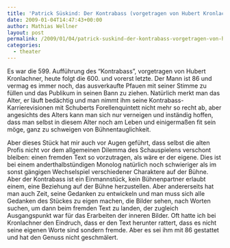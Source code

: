 ```yaml
---
title: 'Patrick Süskind: Der Kontrabass (vorgetragen von Hubert Kronlachner)'
date: 2009-01-04T14:47:43+00:00
author: Mathias Wellner
layout: post
permalink: /2009/01/04/patrick-suskind-der-kontrabass-vorgetragen-von-hubert-kronlachner/
categories:
  - theater
---
```

Es war die 599. Aufführung des &#8220;Kontrabass&#8221;, vorgetragen von Hubert Kronlachner, heute folgt die 600. und vorerst letzte. Der Mann ist 86 und vermag es immer noch, das ausverkaufte Pfauen mit seiner Stimme zu füllen und das Publikum in seinen Bann zu ziehen. Natürlich merkt man das Alter, er läuft bedächtig und man nimmt ihm seine Kontrabass-Karrierevisionen mit Schuberts Forellenquintett nicht mehr so recht ab, aber angesichts des Alters kann man sich nur verneigen und inständig hoffen, dass man selbst in diesem Alter noch am Leben und einigermaßen fit sein möge, ganz zu schweigen von Bühnentauglichkeit.

Aber dieses Stück hat mir auch vor Augen geführt, dass selbst die alten Profis nicht vor dem allgemeinen Dilemma des Schauspielens verschont bleiben: einen fremden Text so vorzutragen, als wäre er der eigene. Dies ist bei einem anderthalbstündigen Monolog natürlich noch schwieriger als im sonst gängigen Wechselspiel verschiedener Charaktere auf der Bühne. Aber der Kontrabass ist ein Einmannstück, kein Bühnenpartner erlaubt einem, eine Beziehung auf der Bühne herzustellen. Aber andererseits hat man auch Zeit, seine Gedanken zu entwickeln und man muss sich alle Gedanken des Stückes zu eigen machen, die Bilder sehen, nach Worten suchen, um dann beim fremden Text zu landen, der zugleich Ausgangspunkt war für das Erarbeiten der inneren Bilder. Oft hatte ich bei Kronlachner den Eindruch, dass er den Text herunter rattert, dass es nicht seine eigenen Worte sind sondern fremde. Aber es sei ihm mit 86 gestattet und hat den Genuss nicht geschmälert.
